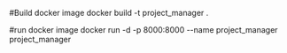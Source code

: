 
#Build docker image
docker build -t project_manager . 

#run docker image
docker run -d -p 8000:8000 --name project_manager project_manager
